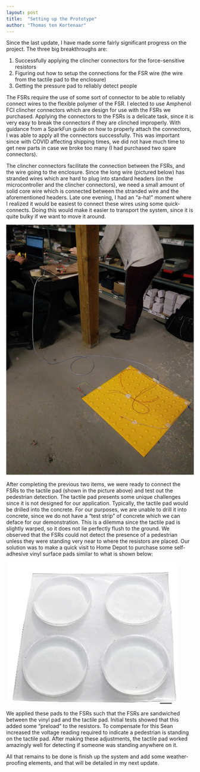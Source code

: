 ```yaml
---
layout: post
title:  "Setting up the Prototype"
author: "Thomas ten Kortenaar"
---
```


Since the last update, I have made some fairly significant progress on the project. The three big breakthroughs are:
1. Successfully applying the clincher connectors for the force-sensitive resistors
2. Figuring out how to setup the connections for the FSR wire (the wire from the tactile pad to the enclosure)
3. Getting the pressure pad to reliably detect people

The FSRs require the use of some sort of connector to be able to reliably connect wires to the flexible polymer of the FSR. I elected to use Amphenol FCI clincher connectors which are design for use with the FSRs we purchased. Applying the connectors to the FSRs is a delicate task, since it is very easy to break the connectors if they are clinched improperly. With guidance from a SparkFun guide on how to properly attach the connectors, I was able to apply all the connectors successfully. This was important since with COVID affecting shipping times, we did not have much time to get new parts in case we broke too many (I had purchased two spare connectors).

The clincher connectors facilitate the connection between the FSRs, and the wire going to the enclosure. Since the long wire (pictured below) has stranded wires which are hard to plug into standard headers (on the microcontroller and the clincher connectors), we need a small amount of solid core wire which is connected between the stranded wire and the aforementioned headers. Late one evening, I had an “a-ha!” moment where I realized it would be easiest to connect these wires using some quick-connects. Doing this would make it easier to transport the system, since it is quite bulky if we want to move it around. 


![Pressure plate](/../assets/pressure-plate.jpg)

After completing the previous two items, we were ready to connect the FSRs to the tactile pad (shown in the picture above) and test out the pedestrian detection. The tactile pad presents some unique challenges since it is not designed for our application. Typically, the tactile pad would be drilled into the concrete. For our purposes, we are unable to drill it into concrete, since we do not have a “test strip” of concrete which we can deface for our demonstration. This is a dilemma since the tactile pad is slightly warped, so it does not lie perfectly flush to the ground. We observed that the FSRs could not detect the presence of a pedestrian unless they were standing very near to where the resistors are placed. Our solution was to make a quick visit to Home Depot to purchase some self-adhesive vinyl surface pads similar to what is shown below:

![Typical vinyl surface pads](/../assets/white-button-things.png)

We applied these pads to the FSRs such that the FSRs are sandwiched between the vinyl pad and the tactile pad. Initial tests showed that this added some “preload” to the resistors. To compensate for this Sean increased the voltage reading required to indicate a pedestrian is standing on the tactile pad. After making these adjustments, the tactile pad worked amazingly well for detecting if someone was standing anywhere on it. 

All that remains to be done is finish up the system and add some weather-proofing elements, and that will be detailed in my next update.
